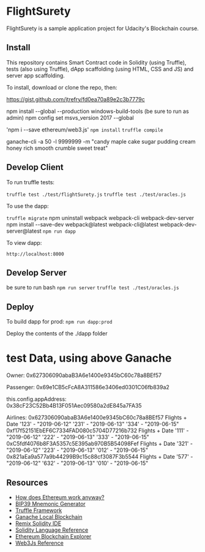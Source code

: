 # FlightSurety

FlightSurety is a sample application project for Udacity's Blockchain course.

## Install

This repository contains Smart Contract code in Solidity (using Truffle), tests (also using Truffle), dApp scaffolding (using HTML, CSS and JS) and server app scaffolding.

To install, download or clone the repo, then:

https://gist.github.com/jtrefry/fd0ea70a89e2c3b7779c

npm install --global --production windows-build-tools
(be sure to run as admin)
npm config set msvs_version 2017 --global

'npm i --save ethereum/web3.js'
`npm install`
`truffle compile`

ganache-cli -a 50 -l 9999999 -m "candy maple cake sugar pudding cream honey rich smooth crumble sweet treat"

## Develop Client

To run truffle tests:

`truffle test ./test/flightSurety.js`
`truffle test ./test/oracles.js`

To use the dapp:

`truffle migrate`
npm uninstall webpack webpack-cli webpack-dev-server
npm install --save-dev webpack@latest webpack-cli@latest webpack-dev-server@latest
`npm run dapp`

To view dapp:

`http://localhost:8000`

## Develop Server
be sure to run bash
`npm run server`
`truffle test ./test/oracles.js`

## Deploy

To build dapp for prod:
`npm run dapp:prod`

Deploy the contents of the ./dapp folder

# test Data, using above Ganache
Owner: 0x627306090abaB3A6e1400e9345bC60c78a8BEf57

Passenger: 0x69e1CB5cFcA8A311586e3406ed0301C06fb839a2

this.config.appAddress: 0x38cF23C52Bb4B13F051Aec09580a2dE845a7FA35


Airlines: 
0x627306090abaB3A6e1400e9345bC60c78a8BEf57
    Flights + Date
    '123' - "2019-06-12"
    '231' - "2019-06-13"
    '334' - "2019-06-15"
0xf17f52151EbEF6C7334FAD080c5704D77216b732
    Flights + Date
    '111' - "2019-06-12"
    '222' - "2019-06-13"
    '333' - "2019-06-15"
0xC5fdf4076b8F3A5357c5E395ab970B5B54098Fef
    Flights + Date
    '321' - "2019-06-12"
    '223' - "2019-06-13"
    '012' - "2019-06-15"
0x821aEa9a577a9b44299B9c15c88cf3087F3b5544
    Flights + Date
    '577' - "2019-06-12"
    '632' - "2019-06-13"
    '010' - "2019-06-15"
    
## Resources

* [How does Ethereum work anyway?](https://medium.com/@preethikasireddy/how-does-ethereum-work-anyway-22d1df506369)
* [BIP39 Mnemonic Generator](https://iancoleman.io/bip39/)
* [Truffle Framework](http://truffleframework.com/)
* [Ganache Local Blockchain](http://truffleframework.com/ganache/)
* [Remix Solidity IDE](https://remix.ethereum.org/)
* [Solidity Language Reference](http://solidity.readthedocs.io/en/v0.4.24/)
* [Ethereum Blockchain Explorer](https://etherscan.io/)
* [Web3Js Reference](https://github.com/ethereum/wiki/wiki/JavaScript-API)